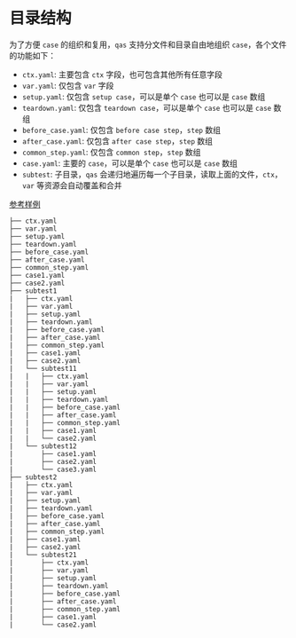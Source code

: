 # 目录结构

为了方便 `case` 的组织和复用，`qas` 支持分文件和目录自由地组织 `case`，各个文件的功能如下：

- `ctx.yaml`: 主要包含 `ctx` 字段，也可包含其他所有任意字段
- `var.yaml`: 仅包含 `var` 字段
- `setup.yaml`: 仅包含 `setup case`，可以是单个 `case` 也可以是 `case` 数组
- `teardown.yaml`: 仅包含 `teardown case`，可以是单个 `case` 也可以是 `case` 数组
- `before_case.yaml`: 仅包含 `before case step`，`step` 数组
- `after_case.yaml`: 仅包含 `after case step`，`step` 数组
- `common_step.yaml`: 仅包含 `common step`，`step` 数组
- `case.yaml`: 主要的 `case`，可以是单个 `case` 也可以是 `case` 数组
- `subtest`: 子目录，`qas` 会递归地遍历每一个子目录，读取上面的文件，`ctx`，`var` 等资源会自动覆盖和合并

[参考样例](/ops/example-complex)

```
├── ctx.yaml
├── var.yaml
├── setup.yaml
├── teardown.yaml
├── before_case.yaml
├── after_case.yaml
├── common_step.yaml
├── case1.yaml
├── case2.yaml
├── subtest1
|   ├── ctx.yaml
|   ├── var.yaml
|   ├── setup.yaml
|   ├── teardown.yaml
|   ├── before_case.yaml
|   ├── after_case.yaml
|   ├── common_step.yaml
|   ├── case1.yaml
|   ├── case2.yaml
|   └── subtest11
|   |   ├── ctx.yaml
|   |   ├── var.yaml
|   |   ├── setup.yaml
|   |   ├── teardown.yaml
|   |   ├── before_case.yaml
|   |   ├── after_case.yaml
|   |   ├── common_step.yaml
|   |   ├── case1.yaml
|   |   └── case2.yaml
|   └── subtest12
|       ├── case1.yaml
|       ├── case2.yaml
|       └── case3.yaml
├── subtest2
|   ├── ctx.yaml
|   ├── var.yaml
|   ├── setup.yaml
|   ├── teardown.yaml
|   ├── before_case.yaml
|   ├── after_case.yaml
|   ├── common_step.yaml
|   ├── case1.yaml
|   ├── case2.yaml
|   └── subtest21
|       ├── ctx.yaml
|       ├── var.yaml
|       ├── setup.yaml
|       ├── teardown.yaml
|       ├── before_case.yaml
|       ├── after_case.yaml
|       ├── common_step.yaml
|       ├── case1.yaml
|       └── case2.yaml
```
